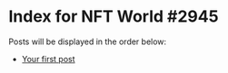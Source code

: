 # Index for NFT World #2945
Posts will be displayed in the order below:

- [Your first post](./001-first.md)

